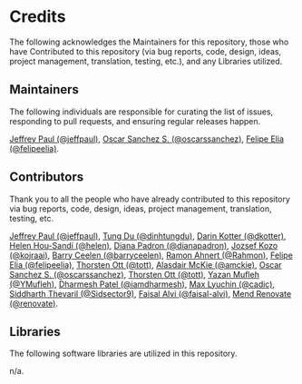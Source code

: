 # Credits

The following acknowledges the Maintainers for this repository, those who have Contributed to this repository (via bug reports, code, design, ideas, project management, translation, testing, etc.), and any Libraries utilized.

## Maintainers

The following individuals are responsible for curating the list of issues, responding to pull requests, and ensuring regular releases happen.

[Jeffrey Paul (@jeffpaul)](https://github.com/jeffpaul), [Oscar Sanchez S. (@oscarssanchez)](https://github.com/oscarssanchez), [Felipe Elia (@felipeelia)](https://github.com/felipeelia).

## Contributors

Thank you to all the people who have already contributed to this repository via bug reports, code, design, ideas, project management, translation, testing, etc.

[Jeffrey Paul (@jeffpaul)](https://github.com/jeffpaul), [Tung Du (@dinhtungdu)](https://github.com/dinhtungdu), [Darin Kotter (@dkotter)](https://github.com/dkotter), [Helen Hou-Sandí (@helen)](https://github.com/helen), [Diana Padron (@dianapadron)](https://profiles.wordpress.org/dianapadron), [Jozsef Kozo (@kojraai)](https://github.com/kojraai), [Barry Ceelen (@barryceelen)](https://github.com/barryceelen), [Ramon Ahnert (@Rahmon)](https://github.com/Rahmon), [Felipe Elia (@felipeelia)](https://github.com/felipeelia), [Thorsten Ott (@tott)](https://github.com/tott), [Alasdair McKie (@amckie)](https://github.com/amckie), [Oscar Sanchez S. (@oscarssanchez)](https://github.com/oscarssanchez), [Thorsten Ott (@tott)](https://github.com/tott), [Yazan Mufleh (@YMufleh)](https://github.com/YMufleh), [Dharmesh Patel (@iamdharmesh)](https://github.com/iamdharmesh), [Max Lyuchin (@cadic)](https://github.com/cadic), [Siddharth Thevaril (@Sidsector9)](https://github.com/Sidsector9), [Faisal Alvi (@faisal-alvi)](https://github.com/faisal-alvi), [Mend Renovate (@renovate)](https://github.com/apps/renovate).

## Libraries

The following software libraries are utilized in this repository.

n/a.
